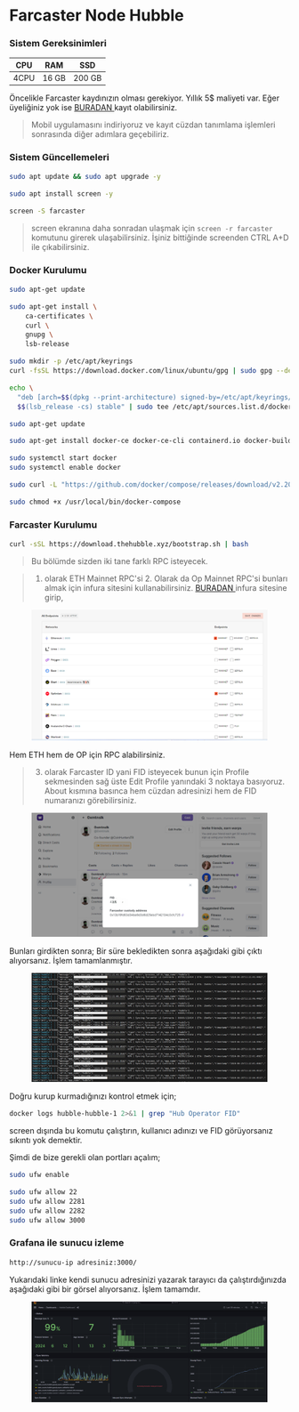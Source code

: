 # Farcaster Node Hubble

### Sistem Gereksinimleri

| CPU  | RAM   | SSD    |
| ---- | ----- | ------ |
| 4CPU | 16 GB | 200 GB |

Öncelikle Farcaster kaydınızın olması gerekiyor. Yıllık 5$ maliyeti var. Eğer üyeliğiniz yok ise [BURADAN ](https://warpcast.com/\~/invite-page/421313?id=b32031df)kayıt olabilirsiniz.&#x20;

> Mobil uygulamasını indiriyoruz ve kayıt cüzdan tanımlama işlemleri sonrasında diğer adımlara geçebiliriz.



### Sistem Güncellemeleri

```bash
sudo apt update && sudo apt upgrade -y
```

```bash
sudo apt install screen -y
```

```bash
screen -S farcaster
```

> screen ekranına daha sonradan ulaşmak için `screen -r farcaster` komutunu girerek ulaşabilirsiniz. İşiniz bittiğinde screenden CTRL A+D ile çıkabilirsiniz.&#x20;



### Docker Kurulumu

```bash
sudo apt-get update
```

```bash
sudo apt-get install \
    ca-certificates \
    curl \
    gnupg \
    lsb-release
```

```bash
sudo mkdir -p /etc/apt/keyrings
curl -fsSL https://download.docker.com/linux/ubuntu/gpg | sudo gpg --dearmor -o /etc/apt/keyrings/docker.gpg
```

```bash
echo \
  "deb [arch=$$(dpkg --print-architecture) signed-by=/etc/apt/keyrings/docker.gpg] https://download.docker.com/linux/ubuntu \
  $$(lsb_release -cs) stable" | sudo tee /etc/apt/sources.list.d/docker.list > /dev/null
```

```bash
sudo apt-get update
```

```bash
sudo apt-get install docker-ce docker-ce-cli containerd.io docker-buildx-plugin docker-compose-plugin
```

```bash
sudo systemctl start docker
sudo systemctl enable docker
```

```bash
sudo curl -L "https://github.com/docker/compose/releases/download/v2.20.2/docker-compose-$$(uname -s)-$$(uname -m)" -o /usr/local/bin/docker-compose
```

```bash
sudo chmod +x /usr/local/bin/docker-compose
```



### Farcaster Kurulumu

```bash
curl -sSL https://download.thehubble.xyz/bootstrap.sh | bash
```

> Bu bölümde sizden iki tane farklı RPC isteyecek.

> 1. olarak ETH Mainnet RPC'si 2. Olarak da Op Mainnet RPC'si bunları almak için infura sitesini kullanabilirsiniz. [BURADAN ](https://app.infura.io/dashboard)infura sitesine girip,&#x20;

<figure><img src="../../.gitbook/assets/Ekran görüntüsü 2024-06-25 144910.png" alt=""><figcaption></figcaption></figure>

Hem ETH hem de OP için RPC alabilirsiniz.&#x20;

> 3. olarak Farcaster ID yani FID isteyecek bunun için Profile sekmesinden sağ üste Edit Profile yanındaki 3 noktaya basıyoruz. About kısmına basınca hem cüzdan adresinizi hem de FID numaranızı görebilirsiniz.&#x20;

<figure><img src="../../.gitbook/assets/Ekran görüntüsü 2024-06-25 145019.png" alt=""><figcaption></figcaption></figure>

Bunları girdikten sonra; Bir süre bekledikten sonra aşağıdaki gibi çıktı alıyorsanız. İşlem tamamlanmıştır.

<figure><img src="../../.gitbook/assets/Ekran görüntüsü 2024-06-25 142209.png" alt=""><figcaption></figcaption></figure>

Doğru kurup kurmadığınızı kontrol etmek için;

```bash
docker logs hubble-hubble-1 2>&1 | grep "Hub Operator FID"
```

screen dışında bu komutu çalıştırın, kullanıcı adınızı ve FID görüyorsanız sıkıntı yok demektir.

Şimdi de bize gerekli olan portları açalım;

```bash
sudo ufw enable
```

```bash
sudo ufw allow 22
sudo ufw allow 2281
sudo ufw allow 2282
sudo ufw allow 3000
```



### Grafana ile sunucu izleme

```bash
http://sunucu-ip adresiniz:3000/
```

Yukarıdaki linke kendi sunucu adresinizi yazarak tarayıcı da çalıştırdığınızda aşağıdaki gibi bir görsel alıyorsanız. İşlem tamamdır.

<figure><img src="../../.gitbook/assets/Ekran görüntüsü 2024-06-25 145823.png" alt=""><figcaption></figcaption></figure>

